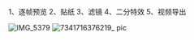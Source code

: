 1、逐帧预览
2、贴纸
3、滤镜
4、二分特效
5、视频导出


![IMG_5379](https://github.com/wuzhantu/TuVideoEdit/assets/15224179/f91cd51d-a6f1-4464-a414-5dde82d5077b)
![7341716376219_ pic](https://github.com/wuzhantu/TuVideoEdit/assets/15224179/6e0ca8b6-26c8-4f89-a6da-dd6279d0afca)
